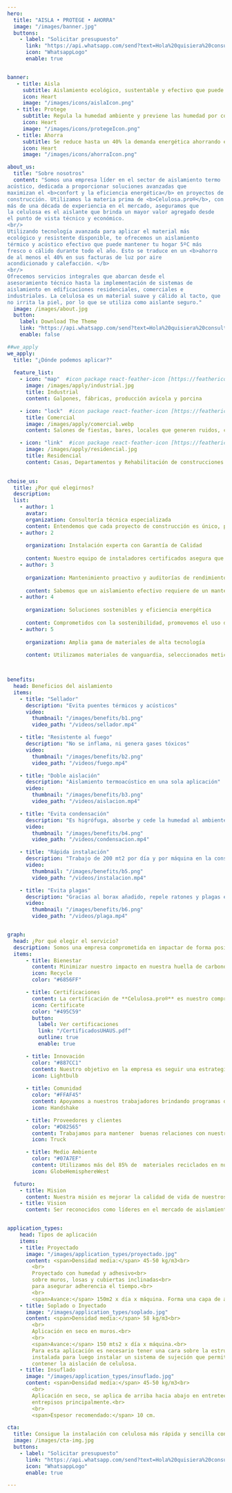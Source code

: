 ```yaml
---
hero:
  title: "AISLA • PROTEGE • AHORRA"
  image: "/images/banner.jpg"
  buttons:
    - label: "Solicitar presupuesto"
      link: "https://api.whatsapp.com/send?text=Hola%20quisiera%20consultar%20sobre%20&phone=5492216148901"
      icon: "WhatsappLogo"
      enable: true


banner:
   - title: Aisla
     subtitle: Aislamiento ecológico, sustentable y efectivo que puede mantener tu hogar confortable durante todo el año.
     icon: Heart  
     image: "/images/icons/aislaIcon.png"
   - title: Protege
     subtitle: Regula la humedad ambiente y previene las humedad por condensación evitando asi, la aparición de hongos y moho.
     icon: Heart  
     image: "/images/icons/protegeIcon.png"
   - title: Ahorra
     subtitle: Se reduce hasta un 40% la demanda energética ahorrando en facturas de luz y gas.
     icon: Heart  
     image: "/images/icons/ahorraIcon.png"

about_us:
  title: "Sobre nosotros"
  content: "Somos una empresa líder en el sector de aislamiento termo
acústico, dedicada a proporcionar soluciones avanzadas que
maximizan el <b>confort y la eficiencia energética</b> en proyectos de
construcción. Utilizamos la materia prima de <b>Celulosa.pro®</b>, con
más de una década de experiencia en el mercado, aseguramos que
la celulosa es el aislante que brinda un mayor valor agregado desde
el punto de vista técnico y económico.
<br/>
Utilizando tecnología avanzada para aplicar el material más
ecológico y resistente disponible, te ofrecemos un aislamiento
térmico y acústico efectivo que puede mantener tu hogar 5ºC más
fresco o cálido durante todo el año. Esto se traduce en un <b>ahorro
de al menos el 40% en sus facturas de luz por aire
acondicionado y calefacción. </b>
<br/>
Ofrecemos servicios integrales que abarcan desde el
asesoramiento técnico hasta la implementación de sistemas de
aislamiento en edificaciones residenciales, comerciales e
industriales. La celulosa es un material suave y cálido al tacto, que
no irrita la piel, por lo que se utiliza como aislante seguro."
  image: /images/about.jpg
  button:
    label: Download The Theme
    link: "https://api.whatsapp.com/send?text=Hola%20quisiera%20consultar%20sobre%20&phone=5492216148901"
    enable: false

##we_apply
we_apply:
  title: "¿Dónde podemos aplicar?"
  
  feature_list:
    - icon: "map"  #icon package react-feather-icon [https://feathericons.com/]
      image: /images/apply/industrial.jpg
      title: Industrial
      content: Galpones, fábricas, producción avícola y porcina

    - icon: "lock"  #icon package react-feather-icon [https://feathericons.com/]
      title: Comercial
      image: /images/apply/comercial.webp
      content: Salones de fiestas, bares, locales que generen ruidos, coworking, oficinas, hotelería

    - icon: "link"  #icon package react-feather-icon [https://feathericons.com/]
      image: /images/apply/residencial.jpg
      title: Residencial
      content: Casas, Departamentos y Rehabilitación de construcciones
    

choise_us:
  title: ¿Por qué elegirnos?
  description: 
  list:
    - author: 1
      avatar: 
      organization: Consultoría técnica especializada 
      content: Entendemos que cada proyecto de construcción es único, por lo que ofrecemos un servicio de consultoría personalizado. Nuestros  técnicos altamente calificados trabajan en estrecha colaboración con arquitectos, contratistas y propietarios para analizar las características del entorno, las normativas locales y los requisitos específicos de confort. Esto nos permite diseñar soluciones a medida que garantizan un aislamiento térmico y acústico óptimo.
    - author: 2
      
      organization: Instalación experta con Garantía de Calidad
      
      content: Nuestro equipo de instaladores certificados asegura que cada material sea aplicado con precisión, siguiendo estrictos protocolos de calidad. La atención al detalle en cada etapa del proceso garantiza que nuestros sistemas de aislamiento funcionen de manera óptima, evitando puentes térmicos y minimizando la propagación de vibraciones y ruidos estructurales.
    - author: 3
      
      organization: Mantenimiento proactivo y auditorías de rendimiento
      
      content: Sabemos que un aislamiento efectivo requiere de un mantenimiento adecuado. Ofrecemos programas de mantenimiento preventivo y auditorías regulares para asegurar que los sistemas de aislamiento mantengan su eficiencia a lo largo del tiempo. Nuestro servicio incluye la evaluación continua del rendimiento térmico y acústico, con recomendaciones para optimizar o actualizar los sistemas según sea necesario.
    - author: 4
      
      organization: Soluciones sostenibles y eficiencia energética
      
      content: Comprometidos con la sostenibilidad, promovemos el uso de materiales reciclados y técnicas de instalación que contribuyen a la reducción de la huella de carbono. Nuestras soluciones no solo mejoran el confort interior, sino que también permiten una significativa reducción en el consumo energético, reflejándose en menores costos operativos y un impacto positivo en el medio ambiente.
    - author: 5
      
      organization: Amplia gama de materiales de alta tecnología
      
      content: Utilizamos materiales de vanguardia, seleccionados meticulosamente para ofrecer el mejor rendimiento en cada aplicación. Como la celulosa proyectada y  fibras minerales.    



benefits: 
  head: Beneficios del aislamiento
  items:
    - title: "Sellador"
      description: "Evita puentes térmicos y acústicos"
      video:
        thumbnail: "/images/benefits/b1.png"
        video_path: "/videos/sellador.mp4"

    - title: "Resistente al fuego"
      description: "No se inflama, ni genera gases tóxicos"
      video:
        thumbnail: "/images/benefits/b2.png"
        video_path: "/videos/fuego.mp4"

    - title: "Doble aislación"
      description: "Aislamiento termoacústico en una sola aplicación"
      video:
        thumbnail: "/images/benefits/b3.png"
        video_path: "/videos/aislacion.mp4"

    - title: "Evita condensación"
      description: "Es higrófuga, absorbe y cede la humedad al ambiente logrando regular la condensación, 100% antihongos."
      video:
        thumbnail: "/images/benefits/b4.png"
        video_path: "/videos/condensacion.mp4"

    - title: "Rápida instalación"
      description: "Trabajo de 200 mt2 por día y por máquina en la construcción"
      video:
        thumbnail: "/images/benefits/b5.png"
        video_path: "/videos/instalacion.mp4"

    - title: "Evita plagas"
      description: "Gracias al borax añadido, repele ratones y plagas en general"
      video:
        thumbnail: "/images/benefits/b6.png"
        video_path: "/videos/plaga.mp4"


graph:
  head: ¿Por qué elegir el servicio?
  description: Somos una empresa comprometida en impactar de forma positiva en nuestra comunidad, el medio ambiente y en nuestros empleados. Todos los días debemos esforzarnos por ser mejores personas, ya que todos compartimos este mundo como seres humanos.
  items:
      - title: Bienestar
        content: Minimizar nuestro impacto en nuestra huella de carbono utilizando al menos un 85% de materias primas recicladas, adoptando prácticas de reutilización y reciclaje.
        icon: Recycle  
        color: "#6856FF"

      - title: Certificaciones
        content: La certificación de **Celulosa.pro®** es nuestro compromiso con la sustentabilidad y sostenibilidad.
        icon: Certificate 
        color: "#495C59"
        button:
          label: Ver certificaciones
          link: "/CertificadosUHAUS.pdf"
          outline: true
          enable: true    

      - title: Innovación  
        color: "#887CC1"      
        content: Nuestro objetivo en la empresa es seguir una estrategia de sostenibilidad empresarial. Contamos con un equipo directivo muy preparado que fomenta la innovación y la mejora constante de nuestras operaciones.
        icon: Lightbulb 
        
      - title: Comunidad
        color: "#FFAF45"        
        content: Apoyamos a nuestros trabajadores brindando programas de aislación térmica gratuita y apoyando a organizaciones locales.
        icon: Handshake  

      - title: Proveedores y clientes
        color: "#D82565"
        content: Trabajamos para mantener  buenas relaciones con nuestros proveedores y clientes, asegurando la calidad de lo que ofrecemos y fomentando prácticas comerciales éticas y sostenibles.
        icon: Truck  

      - title: Medio Ambiente
        color: "#07A7EF"
        content: Utilizamos más del 85% de  materiales reciclados en nuestros productos para reducir nuestro impacto en el medio ambiente, fomentando la reutilización y el reciclaje.
        icon: GlobeHemisphereWest  

  futuro:
    - title: Mision
      content: Nuestra misión es mejorar la calidad de vida de nuestros clientes, proporcionando soluciones de aislamiento que optimizan el confort térmico y acústico, al tiempo que fomentamos la eficiencia energética y la sostenibilidad en cada proyecto que emprendemos.
    - title: Vision
      content: Ser reconocidos como líderes en el mercado de aislamiento termoacústico, ofreciendo innovaciones tecnológicas y servicios personalizados que excedan las expectativas de nuestros clientes y contribuyan a un entorno más silencioso y energéticamente eficiente.


application_types:
    head: Tipos de aplicación
    items: 
    - title: Proyectado
      image: "/images/application_types/proyectado.jpg"
      content: <span>Densidad media:</span> 45-50 kg/m3<br>
        <br>
        Proyectado con humedad y adhesivo<br>
        sobre muros, losas y cubiertas inclinadas<br>
        para asegurar adherencia el tiempo.<br>
        <br>
        <span>Avance:</span> 150m2 x día x máquina. Forma una capa de aislamiento compacta y libre de juntas. Ideal para galpones, contenedores, embarcaciones dado que evita condensación interior.   
    - title: Soplado o Inyectado
      image: "/images/application_types/soplado.jpg"
      content: <span>Densidad media:</span> 58 kg/m3<br>
        <br>
        Aplicación en seco en muros.<br>
        <br>
        <span>Avance:</span> 150 mts2 x día x máquina.<br>
        Para esta aplicación es necesario tener una cara sobre la estructura<br>
        instalada para luego instalar un sistema de sujeción que permita<br>
        contener la aislación de celulosa.
    - title: Insuflado
      image: "/images/application_types/insuflado.jpg"
      content: <span>Densidad media:</span> 45-50 kg/m3<br>
        <br>
        Aplicación en seco, se aplica de arriba hacia abajo en entretechos,<br>
        entrepisos principalmente.<br>
        <br>
        <span>Espesor recomendado:</span> 10 cm.

cta:
  title: Consigue la instalación con celulosa más rápida y sencilla con U HAUS
  image: /images/cta-img.jpg
  buttons:
    - label: "Solicitar presupuesto"
      link: "https://api.whatsapp.com/send?text=Hola%20quisiera%20consultar%20sobre%20&phone=5492216148901"
      icon: "WhatsappLogo"
      enable: true

---
```

